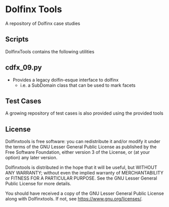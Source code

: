 # Dolfinx Tools
A repository of Dolfinx case studies

## Scripts
DolfinxTools contains the following utilities

## cdfx_09.py
- Provides a legacy dolfin-esque interface to dolfinx
  - i.e. a SubDomain class that can be used to mark facets

## Test Cases
A growing repository of test cases is also provided using the provided tools

## License

Dolfinxtools is free software: you can redistribute it and/or modify it
under the terms of the GNU Lesser General Public License as published
by the Free Software Foundation, either version 3 of the License, or
(at your option) any later version.

Dolfinxtools is distributed in the hope that it will be useful, but
WITHOUT ANY WARRANTY; without even the implied warranty of
MERCHANTABILITY or FITNESS FOR A PARTICULAR PURPOSE. See the GNU
Lesser General Public License for more details.

You should have received a copy of the GNU Lesser General Public
License along with Dolfinxtools. If not, see
<https://www.gnu.org/licenses/>.